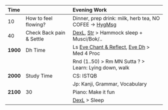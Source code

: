 | Time     |    | Evening Work                                                              |
| :------- | :--| :------------------------------------------------------------------------ |
| 10 | How to feel flowing? | Dinner, prep drink: milk, herb tea, NO COFEE -> [HygMsg](https://github.com/ThanhNguyen24590/Process/blob/main/Body/HygMsg.md)                        |
| 40   | Check Back pain & Settle | [DexL](https://github.com/ThanhNguyen24590/Process/blob/main/Body/DexL.md), [Str](https://github.com/ThanhNguyen24590/Process/blob/main/Body/Str.md) > Hammock sleep + Musci/Bok/.. |
| **1900** | Dh Time | Ls [Eve Chant & Reflect](https://www.dhammatalks.org/chant_index.html), [Eve Dh](https://www.dhammatalks.org/audio/evening/) > Med 4 Proc|
|          |  | Rnd (1..50) > Rm MN Sutta ? > Learn: Lying down, walk                     |
| **2000** | Study Time | CS: ISTQB                                                                 |
|          |  | Jp: Kanji, Grammar, Vocabulary                                                                   |
| **2100** | 30 | Piano: Make it fun                                                        |
|          |    | [DexL](https://github.com/ThanhNguyen24590/Process/blob/main/Body/DexL.md) > Sleep |



